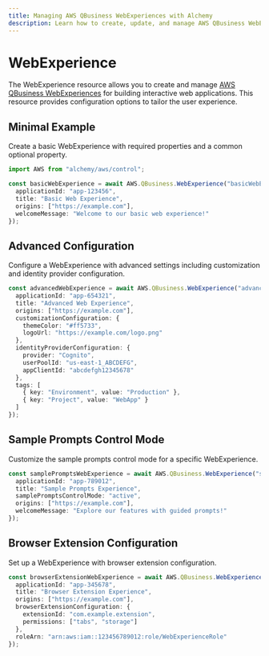 ```yaml
---
title: Managing AWS QBusiness WebExperiences with Alchemy
description: Learn how to create, update, and manage AWS QBusiness WebExperiences using Alchemy Cloud Control.
---
```


# WebExperience

The WebExperience resource allows you to create and manage [AWS QBusiness WebExperiences](https://docs.aws.amazon.com/qbusiness/latest/userguide/) for building interactive web applications. This resource provides configuration options to tailor the user experience.

## Minimal Example

Create a basic WebExperience with required properties and a common optional property.

```ts
import AWS from "alchemy/aws/control";

const basicWebExperience = await AWS.QBusiness.WebExperience("basicWebExperience", {
  applicationId: "app-123456",
  title: "Basic Web Experience",
  origins: ["https://example.com"],
  welcomeMessage: "Welcome to our basic web experience!"
});
```

## Advanced Configuration

Configure a WebExperience with advanced settings including customization and identity provider configuration.

```ts
const advancedWebExperience = await AWS.QBusiness.WebExperience("advancedWebExperience", {
  applicationId: "app-654321",
  title: "Advanced Web Experience",
  origins: ["https://example.com"],
  customizationConfiguration: {
    themeColor: "#ff5733",
    logoUrl: "https://example.com/logo.png"
  },
  identityProviderConfiguration: {
    provider: "Cognito",
    userPoolId: "us-east-1_ABCDEFG",
    appClientId: "abcdefgh12345678"
  },
  tags: [
    { key: "Environment", value: "Production" },
    { key: "Project", value: "WebApp" }
  ]
});
```

## Sample Prompts Control Mode

Customize the sample prompts control mode for a specific WebExperience.

```ts
const samplePromptsWebExperience = await AWS.QBusiness.WebExperience("samplePromptsWebExperience", {
  applicationId: "app-789012",
  title: "Sample Prompts Experience",
  samplePromptsControlMode: "active",
  origins: ["https://example.com"],
  welcomeMessage: "Explore our features with guided prompts!"
});
```

## Browser Extension Configuration

Set up a WebExperience with browser extension configuration.

```ts
const browserExtensionWebExperience = await AWS.QBusiness.WebExperience("browserExtensionWebExperience", {
  applicationId: "app-345678",
  title: "Browser Extension Experience",
  origins: ["https://example.com"],
  browserExtensionConfiguration: {
    extensionId: "com.example.extension",
    permissions: ["tabs", "storage"]
  },
  roleArn: "arn:aws:iam::123456789012:role/WebExperienceRole"
});
```